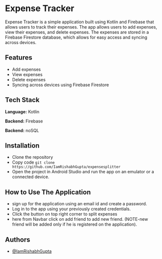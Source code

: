 
# Expense Tracker

Expense Tracker is a simple application built using Kotlin and Firebase that allows users to track their expenses. 
The app allows users to add expenses, view their expenses, and delete expenses. 
The expenses are stored in a Firebase Firestore database, which allows for easy access and syncing across devices.


## Features

- Add expenses
- View expenses   
- Delete expenses
- Syncing across devices using Firebase Firestore


## Tech Stack

**Language:** Kotlin

**Backend:** Firebase

**Backend:** noSQL






## Installation

- Clone the repository
- Copy code
```git clone https://github.com/IamRishabhGupta/expensesplitter```
- Open the project in Android Studio and run the app on an emulator or a connected device.<br>
    
## How to Use The Application
- sign up for the application using an email id and create a password.
- Log in to the app using your previously created credentials.
- Click the button on top right corner to split expenses
- here from Navbar click on add friend to add new friend.
(NOTE-new friend will be added only if he is registered on the application).
## Authors

- [@IamRishabhGupta](https://github.com/IamRishabhGupta)

